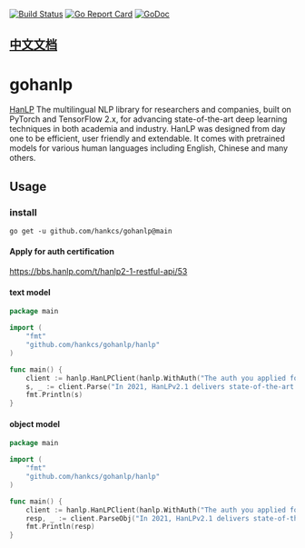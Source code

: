 
[![Build Status](https://travis-ci.com/hankcs/gohanlp.svg?branch=main)](https://travis-ci.com/hankcs/gohanlp)
[![Go Report Card](https://goreportcard.com/badge/github.com/hankcs/gohanlp)](https://goreportcard.com/report/github.com/hankcs/gohanlp)
[![GoDoc](https://godoc.org/github.com/hankcs/gohanlp?status.svg)](https://godoc.org/github.com/hankcs/gohanlp)

## [中文文档](README_zh_cn.md)

# gohanlp
[HanLP](https://github.com/hankcs/HanLP) The multilingual NLP library for researchers and companies, built on PyTorch and TensorFlow 2.x, for advancing state-of-the-art deep learning techniques in both academia and industry. HanLP was designed from day one to be efficient, user friendly and extendable. It comes with pretrained models for various human languages including English, Chinese and many others.



## Usage

### install

```
go get -u github.com/hankcs/gohanlp@main

```

#### Apply for auth certification

https://bbs.hanlp.com/t/hanlp2-1-restful-api/53

#### text model

```go
package main

import (
	"fmt"
	"github.com/hankcs/gohanlp/hanlp"
)

func main() {
    client := hanlp.HanLPClient(hanlp.WithAuth("The auth you applied for")) // If not, anonymity
    s, _ := client.Parse("In 2021, HanLPv2.1 delivers state-of-the-art multilingual NLP techniques to production environments.",hanlp.WithLanguage("mul"))
    fmt.Println(s)
}
```

#### object model

```go
package main

import (
	"fmt"
	"github.com/hankcs/gohanlp/hanlp"
)

func main() {
    client := hanlp.HanLPClient(hanlp.WithAuth("The auth you applied for")) // If not, anonymity
    resp, _ := client.ParseObj("In 2021, HanLPv2.1 delivers state-of-the-art multilingual NLP techniques to production environments.",hanlp.WithLanguage("mul"))
    fmt.Println(resp)
}
```


